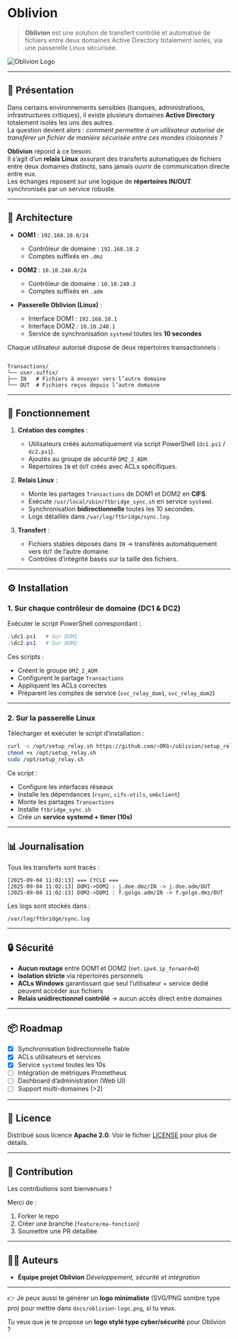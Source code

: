 # Oblivion

> **Oblivion** est une solution de transfert contrôlé et automatisé de fichiers entre deux domaines Active Directory totalement isolés, via une passerelle Linux sécurisée.

![Oblivion Logo](docs/oblivion-logo.png)

---

## 🚀 Présentation

Dans certains environnements sensibles (banques, administrations, infrastructures critiques), il existe plusieurs domaines **Active Directory** totalement isolés les uns des autres.  
La question devient alors : *comment permettre à un utilisateur autorisé de transférer un fichier de manière sécurisée entre ces mondes cloisonnés ?*

**Oblivion** répond à ce besoin.  
Il s’agit d’un **relais Linux** assurant des transferts automatiques de fichiers entre deux domaines distincts, sans jamais ouvrir de communication directe entre eux.  
Les échanges reposent sur une logique de **répertoires IN/OUT** synchronisés par un service robuste.

---

## 📐 Architecture

- **DOM1** : `192.168.10.0/24`  
  - Contrôleur de domaine : `192.168.10.2`
  - Comptes suffixés en `.dmz`

- **DOM2** : `10.10.240.0/24`  
  - Contrôleur de domaine : `10.10.240.2`
  - Comptes suffixés en `.adm`

- **Passerelle Oblivion (Linux)** :  
  - Interface DOM1 : `192.168.10.1`
  - Interface DOM2 : `10.10.240.1`
  - Service de synchronisation `systemd` toutes les **10 secondes**

Chaque utilisateur autorisé dispose de deux répertoires transactionnels :  

```

Transactions/
└── user.suffix/
├── IN   # Fichiers à envoyer vers l’autre domaine
└── OUT  # Fichiers reçus depuis l’autre domaine

````

---

## 🔧 Fonctionnement

1. **Création des comptes** :  
   - Utilisateurs créés automatiquement via script PowerShell (`dc1.ps1` / `dc2.ps1`).  
   - Ajoutés au groupe de sécurité `DMZ_2_ADM`.  
   - Répertoires `IN` et `OUT` créés avec ACLs spécifiques.

2. **Relais Linux** :  
   - Monte les partages `Transactions` de DOM1 et DOM2 en **CIFS**.  
   - Exécute `/usr/local/sbin/ftbridge_sync.sh` en service `systemd`.  
   - Synchronisation **bidirectionnelle** toutes les 10 secondes.  
   - Logs détaillés dans `/var/log/ftbridge/sync.log`.

3. **Transfert** :  
   - Fichiers stables déposés dans `IN` → transférés automatiquement vers `OUT` de l’autre domaine.  
   - Contrôles d’intégrité basés sur la taille des fichiers.  

---

## ⚙️ Installation

### 1. Sur chaque contrôleur de domaine (DC1 & DC2)

Exécuter le script PowerShell correspondant :  

```powershell
.\dc1.ps1   # Sur DOM1
.\dc2.ps1   # Sur DOM2
````

Ces scripts :

* Créent le groupe `DMZ_2_ADM`
* Configurent le partage `Transactions`
* Appliquent les ACLs correctes
* Préparent les comptes de service (`svc_relay_dom1`, `svc_relay_dom2`)

---

### 2. Sur la passerelle Linux

Télécharger et exécuter le script d’installation :

```bash
curl -o /opt/setup_relay.sh https://github.com/<ORG>/oblivion/setup_relay.sh
chmod +x /opt/setup_relay.sh
sudo /opt/setup_relay.sh
```

Ce script :

* Configure les interfaces réseaux
* Installe les dépendances (`rsync`, `cifs-utils`, `smbclient`)
* Monte les partages `Transactions`
* Installe `ftbridge_sync.sh`
* Crée un **service systemd + timer (10s)**

---

## 📊 Journalisation

Tous les transferts sont tracés :

```
[2025-09-04 11:02:13] === CYCLE ===
[2025-09-04 11:02:13] DOM1->DOM2 : j.doe.dmz/IN -> j.doe.adm/OUT
[2025-09-04 11:02:13] DOM2->DOM1 : f.golgo.adm/IN -> f.golgo.dmz/OUT
```

Les logs sont stockés dans :

```
/var/log/ftbridge/sync.log
```

---

## 🔒 Sécurité

* **Aucun routage** entre DOM1 et DOM2 (`net.ipv4.ip_forward=0`)
* **Isolation stricte** via répertoires personnels
* **ACLs Windows** garantissant que seul l’utilisateur + service dédié peuvent accéder aux fichiers
* **Relais unidirectionnel contrôlé** → aucun accès direct entre domaines

---

## 📦 Roadmap

* [x] Synchronisation bidirectionnelle fiable
* [x] ACLs utilisateurs et services
* [x] Service `systemd` toutes les 10s
* [ ] Intégration de métriques Prometheus
* [ ] Dashboard d’administration (Web UI)
* [ ] Support multi-domaines (>2)

---

## 📝 Licence

Distribué sous licence **Apache 2.0**.
Voir le fichier [LICENSE](LICENSE) pour plus de détails.

---

## 🤝 Contribution

Les contributions sont bienvenues !

Merci de :

1. Forker le repo
2. Créer une branche (`feature/ma-fonction`)
3. Soumettre une PR détaillée

---

## 👨‍💻 Auteurs

* **Équipe projet Oblivion**
  *Développement, sécurité et intégration*

---

👉 Je peux aussi te générer un **logo minimaliste** (SVG/PNG sombre type pro) pour mettre dans `docs/oblivion-logo.png`, si tu veux.  

Tu veux que je te propose un **logo stylé type cyber/sécurité** pour Oblivion ?
